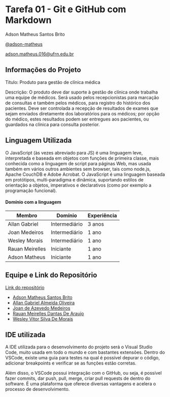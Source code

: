 # Tarefa 01 - Git e GitHub com Markdown
Adson Matheus Santos Brito

[@adson-matheus](https://www.github.com/adson-matheus)

adson.matheus.016@ufrn.edu.br

## Informações do Projeto
Título: Produto para gestão de clínica médica

Descrição: O produto deve dar suporte à gestão de clínica onde trabalha uma equipe de médicos. Será usado pelos recepcionistas para marcação de consultas e também pelos médicos, para registro do histórico dos pacientes. Deve ser controlada a recepção de resultados de exames que sejam enviados diretamente dos laboratórios para os médicos; por opção do médico, estes resultados podem ser entregues aos pacientes, ou guardados na clínica para consulta posterior.

## Linguagem Utilizada
O JavaScript (às vezes abreviado para JS) é uma linguagem leve, interpretada e baseada em objetos com funções de primeira classe, mais conhecida como a linguagem de script para páginas Web, mas usada também em vários outros ambientes sem browser, tais como node.js,  Apache CouchDB e Adobe Acrobat. O JavaScript é uma linguagem baseada em protótipos, multi-paradigma e dinâmica, suportando estilos de orientação a objetos, imperativos e declarativos (como por exemplo a programação funcional).

#### Domínio com a linguagem
Membro | Domínio | Experiência
-------| --------| -----------
Allan Gabriel | Intermediário | 3 anos
Joan Medeiros | Intermediário | 1 ano
Wesley Morais | Intermediário | 1 ano
Rauan Meirelles | Iniciante | 1 ano
Adson Matheus | Iniciante | 1 ano

## Equipe e Link do Repositório
[Link do repositório](https://github.com/joanmdrs/project-eng-2)
- [Adson Matheus Santos Brito](https://github.com/adson-matheus)
- [Allan Gabriel Almeida Oliveira](https://github.com/allangbr)
- [Joan de Azevedo Medeiros](https://github.com/joanmdrs)
- [Rauan Meirelles Dantas De Araujo](https://github.com/rauan-meirelles)
- [Wesley Vitor Silva De Morais](https://github.com/WesleyVitor)

## IDE utilizada
A IDE utilizada para o desenvolvimento do projeto será o Visual Studio Code, muito usada em todo o mundo e com bastantes extensões.
Dentro do VSCode, existe uma guia para testes na qual é possível depurar o código, adicionar breakpoints e verificar se as funções estão corretas.

Além disso, o VSCode possui integração com o GitHub, ou seja, é possível fazer commits, dar push, pull, merge, criar pull requests de dentro do software.
É uma plataforma que oferece diversas vantagens e acelera o processo de desenvolvimento.

